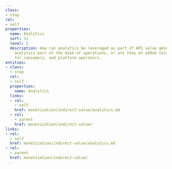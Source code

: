 ```yaml
---
class:
- stop
rel:
- self
properties:
  name: Analytics
  sort: 11
  level: 2
  description: How can analytics be leveraged as part of API value generation? Are
    analytics part of the base of operations, or are they an added value incentive
    for consumers, and platform operators.
entities:
- class:
  - stop
  rel:
  - self
  properties:
    name: Analytics
  links:
  - rel:
    - self
    href: monetization/indirect-value/analytics.md
  - rel:
    - parent
    href: monetization/indirect-value/
links:
- rel:
  - self
  href: monetization/indirect-value/analytics.md
- rel:
  - parent
  href: monetization/indirect-value/
...
```

